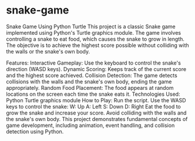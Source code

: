 # snake-game
Snake Game Using Python Turtle This project is a classic Snake game implemented using Python's Turtle graphics module. The game involves controlling a snake to eat food, which causes the snake to grow in length. The objective is to achieve the highest score possible without colliding with the walls or the snake's own body.

Features: Interactive Gameplay: Use the keyboard to control the snake's direction (WASD keys). Dynamic Scoring: Keeps track of the current score and the highest score achieved. Collision Detection: The game detects collisions with the walls and the snake's own body, ending the game appropriately. Random Food Placement: The food appears at random locations on the screen each time the snake eats it. Technologies Used: Python Turtle graphics module How to Play: Run the script. Use the WASD keys to control the snake: W: Up A: Left S: Down D: Right Eat the food to grow the snake and increase your score. Avoid colliding with the walls and the snake's own body. This project demonstrates fundamental concepts of game development, including animation, event handling, and collision detection using Python.
